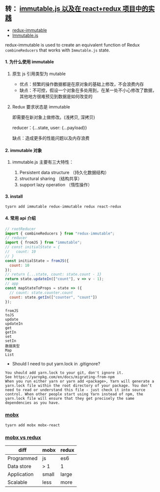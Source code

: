 ## 转： [immutable.js 以及在 react+redux 项目中的实践](https://juejin.im/post/5948985ea0bb9f006bed7472)

- [redux-immutable](https://github.com/gajus/redux-immutable)
- [Immutable.js](https://immutable-js.github.io/immutable-js/)

redux-immutable is used to create an equivalent function of Redux `combineReducers` that works with `Immutable.js` state.

#### 1. 为什么使用 immutable

1. 原生 js 引用类型为 mutable

   - 优点：频繁的操作数据都是在原对象的基础上修改，不会浪费内存
   - 缺点：不可控，假设一个对象在多处用到，在某一处不小心修改了数据，其他地方很难预见到数据是如何改变的

2. Redux 要求状态是 immutable

   即需要在新对象上做修改。(浅拷贝, 深拷贝)

   reducer：{...state, user: {...payload}}

   缺点：造成更多的性能问题以及内存浪费

#### 2. immutable 对象

1. immutable.js 主要有三大特性：

   1. Persistent data structure （持久化数据结构）
   2. structural sharing （结构共享）
   3. support lazy operation （惰性操作）

#### 3. install

```
tyarn add immutable redux-immutable redux react-redux
```

#### 4. 常用 api 介绍

```js
// rootReducer
import { combineReducers } from "redux-immutable";
// reducer
import { fromJS } from "immutable";
// const initialState = {
//   count: 10
// }
const initialState = fromJS({
  count: 10
});
// return {...state, count: state.count - 1}
return state.updateIn(["count"], v => v - 1);
// app
const mapStateToProps = state => ({
  // count: state.counter.count
  count: state.getIn(["counter", "count"])
});
```

```
fromJS
toJS
update
updateIn
get
getIn
set
setIn
数据类型
Map
List
```

- Should I need to put yarn.lock in .gitignore?

```
You should add yarn.lock to your git, don't ignore it.
See https://yarnpkg.com/en/docs/migrating-from-npm
When you run either yarn or yarn add <package>, Yarn will generate a yarn.lock file within the root directory of your package. You don’t need to read or understand this file - just check it into source control. When other people start using Yarn instead of npm, the yarn.lock file will ensure that they get precisely the same dependencies as you have.
```

### [mobx](https://cn.mobx.js.org/)

```
tyarn add mobx mobx-react

```

### [mobx vs redux](https://www.educba.com/mobx-vs-redux/)

| diff        | mobx  | redux |
| ----------- | ----- | ----- |
| Programmed  | js    | es6   |
| Data store  | > 1   | 1     |
| Application | small | large |
| Scalable    | less  | more  |
